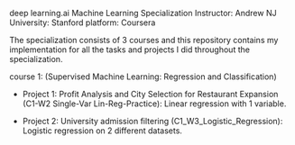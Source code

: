 deep learning.ai  Machine Learning Specialization 
Instructor: Andrew NJ 
University: Stanford
platform: Coursera

The specialization consists of 3 courses and this repository contains my implementation for all the tasks and projects I did throughout the specialization.

course 1: (Supervised Machine Learning: Regression and Classification)

- Project 1: Profit Analysis and City Selection for Restaurant Expansion (C1-W2 Single-Var Lin-Reg-Practice): 
  Linear regression with 1 variable.
  

- Project 2: University admission filtering (C1_W3_Logistic_Regression):
  Logistic regression on 2 different datasets.

